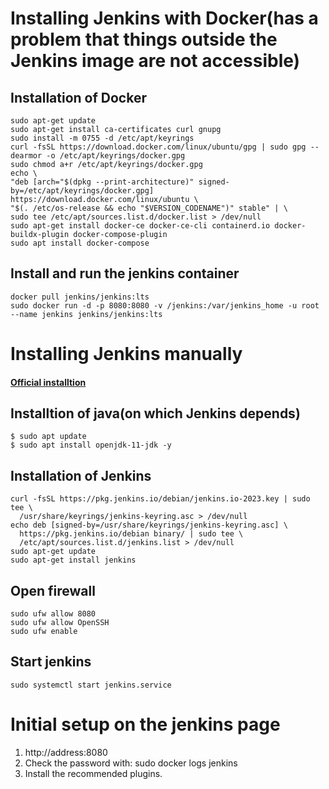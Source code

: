 # Installing Jenkins with Docker(has a problem that things outside the Jenkins image are not accessible)
## Installation of Docker
~~~
sudo apt-get update
sudo apt-get install ca-certificates curl gnupg
sudo install -m 0755 -d /etc/apt/keyrings
curl -fsSL https://download.docker.com/linux/ubuntu/gpg | sudo gpg --dearmor -o /etc/apt/keyrings/docker.gpg
sudo chmod a+r /etc/apt/keyrings/docker.gpg
echo \
"deb [arch="$(dpkg --print-architecture)" signed-by=/etc/apt/keyrings/docker.gpg] https://download.docker.com/linux/ubuntu \
"$(. /etc/os-release && echo "$VERSION_CODENAME")" stable" | \
sudo tee /etc/apt/sources.list.d/docker.list > /dev/null
sudo apt-get install docker-ce docker-ce-cli containerd.io docker-buildx-plugin docker-compose-plugin
sudo apt install docker-compose
~~~

## Install and run the jenkins container
~~~
docker pull jenkins/jenkins:lts
sudo docker run -d -p 8080:8080 -v /jenkins:/var/jenkins_home -u root --name jenkins jenkins/jenkins:lts
~~~

# Installing Jenkins manually
#### [Official installtion](https://www.jenkins.io/doc/book/installing/linux/)
## Installtion of java(on which Jenkins depends)
~~~
$ sudo apt update
$ sudo apt install openjdk-11-jdk -y
~~~
## Installation of Jenkins
~~~
curl -fsSL https://pkg.jenkins.io/debian/jenkins.io-2023.key | sudo tee \
  /usr/share/keyrings/jenkins-keyring.asc > /dev/null
echo deb [signed-by=/usr/share/keyrings/jenkins-keyring.asc] \
  https://pkg.jenkins.io/debian binary/ | sudo tee \
  /etc/apt/sources.list.d/jenkins.list > /dev/null
sudo apt-get update
sudo apt-get install jenkins
~~~
## Open firewall
~~~
sudo ufw allow 8080
sudo ufw allow OpenSSH
sudo ufw enable
~~~
## Start jenkins
~~~
sudo systemctl start jenkins.service
~~~

# Initial setup on the jenkins page
1. http://address:8080
2. Check the password with: sudo docker logs jenkins
3. Install the recommended plugins.
